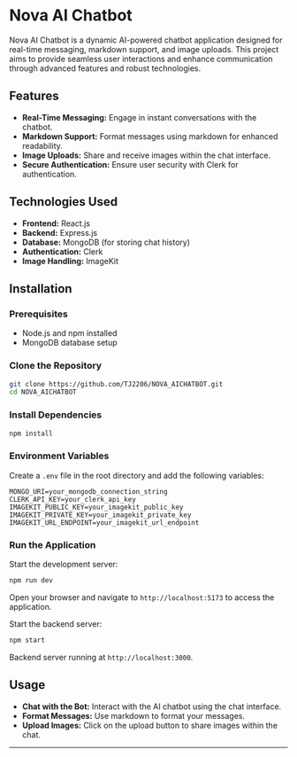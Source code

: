 # Nova AI Chatbot

Nova AI Chatbot is a dynamic AI-powered chatbot application designed for real-time messaging, markdown support, and image uploads. This project aims to provide seamless user interactions and enhance communication through advanced features and robust technologies.

## Features

- **Real-Time Messaging:** Engage in instant conversations with the chatbot.
- **Markdown Support:** Format messages using markdown for enhanced readability.
- **Image Uploads:** Share and receive images within the chat interface.
- **Secure Authentication:** Ensure user security with Clerk for authentication.

## Technologies Used

- **Frontend:** React.js
- **Backend:** Express.js
- **Database:** MongoDB (for storing chat history)
- **Authentication:** Clerk
- **Image Handling:** ImageKit

## Installation

### Prerequisites

- Node.js and npm installed
- MongoDB database setup

### Clone the Repository

```bash
git clone https://github.com/TJ2206/NOVA_AICHATBOT.git
cd NOVA_AICHATBOT
```

### Install Dependencies

```bash
npm install
```

### Environment Variables

Create a `.env` file in the root directory and add the following variables:

```
MONGO_URI=your_mongodb_connection_string
CLERK_API_KEY=your_clerk_api_key
IMAGEKIT_PUBLIC_KEY=your_imagekit_public_key
IMAGEKIT_PRIVATE_KEY=your_imagekit_private_key
IMAGEKIT_URL_ENDPOINT=your_imagekit_url_endpoint
```

### Run the Application

Start the development server:

```bash
npm run dev
```

Open your browser and navigate to `http://localhost:5173` to access the application.

Start the backend server:

```bash
npm start
```

Backend server running at `http://localhost:3000`.

## Usage

- **Chat with the Bot:** Interact with the AI chatbot using the chat interface.
- **Format Messages:** Use markdown to format your messages.
- **Upload Images:** Click on the upload button to share images within the chat.

---------------------------------------------------------------------------------------------------------------------------------------------------------------------------------------------------------------------------------

